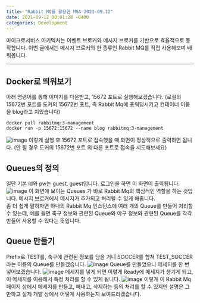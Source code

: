```yaml
---
title: "Rabbit MQ를 활용한 MSA 2021-09-12"
date: 2021-09-12 00:01:28 -0400
categories: Development
---
```


마이크로서비스 아키텍처는 이벤트 브로커와 메시지 브로커를 기반으로 효율적으로 동작합니다. 이번 글에서는 메시지 브로커의 한 종류인 Rabbit MQ를 직접 사용해보며 배워봅니다.
<hr>

## Docker로 띄워보기
아래 명령어를 통해 이미지를 다운받고, 15672 포트로 실행해보겠습니다. (로컬의 15672번 포트를 도커의 15672번 포트, 즉 Rabbit Mq에 포워딩시키고 컨테이너 이름을 blog라고 지었습니다)
```
docker pull rabbitmq:3-management
docker run -p 15672:15672 --name blog rabbitmq:3-management
```
![image](https://user-images.githubusercontent.com/52072077/134161866-69247607-97d5-42d0-b7ef-9a001127fa8f.png)
이렇게 실행 후 15672 포트로 접속했을 때 화면이 정상적으로 출력하면 됩니다. (안 될 경우 도커의 15672번 포트 외 다른 포트로 접속을 시도해보세요)
<br>

## Queues의 정의
일단 기본 id와 pw는 guest, guest입니다. 로그인을 하면 이 화면이 출력됩니다. 
![image](https://user-images.githubusercontent.com/52072077/134162620-c737d197-92c0-487e-9e9f-43bc51287238.png)
이 화면에 보이는 Queues 가 바로 Rabbit Mq의 핵심적인 역할을 하는 것입니다. 메시지 브로커에서 메시지가 추가되고 처리될 수 있게 해줍니다.
<br>
좀 더 쉽게 말하자면 하나의 Rabbit Mq 인스턴스에 여러 개의 Queue를 만들어 처리할 수 있는데, 예를 들면 축구 정보와 관련된 Queue와 야구 정보와 관련된 Queue를 각각 만들어 사용할 수 있다는 뜻입니다.

## Queue 만들기
Prefix로 TEST를, 축구에 관련된 정보를 담을 거니 SOCCER를 합쳐 TEST_SOCCER라는 이름의 Queue를 만들겠습니다.
![image](https://user-images.githubusercontent.com/52072077/134164866-ef628606-31df-4c12-b9da-3f26c693dd8f.png)
Queue를 만들었으니 메세지를 한 번 넣어보겠습니다. 
![image](https://user-images.githubusercontent.com/52072077/134328416-7b13295b-6ebb-4c3c-a7f4-0cec0d32eab6.png)
메세지를 넣게 되면 이렇게 Ready에 메세지가 생기게 되고, 이 메세지를 이용해서 특정 처리를 할 수 있게 됩니다.
![image](https://user-images.githubusercontent.com/52072077/134329316-b8fbc8e2-98cd-4b53-bdaa-0041f02ab2e8.png)
이렇게 이 Rabbit Mq페이지 상에서 메세지를 만들고, 빼내고, 삭제하는 등의 처리를 할 수 있지만 설명은 그만하고 실제 개발 상에서 어떻게 사용하는지 보여드리겠습니다.


